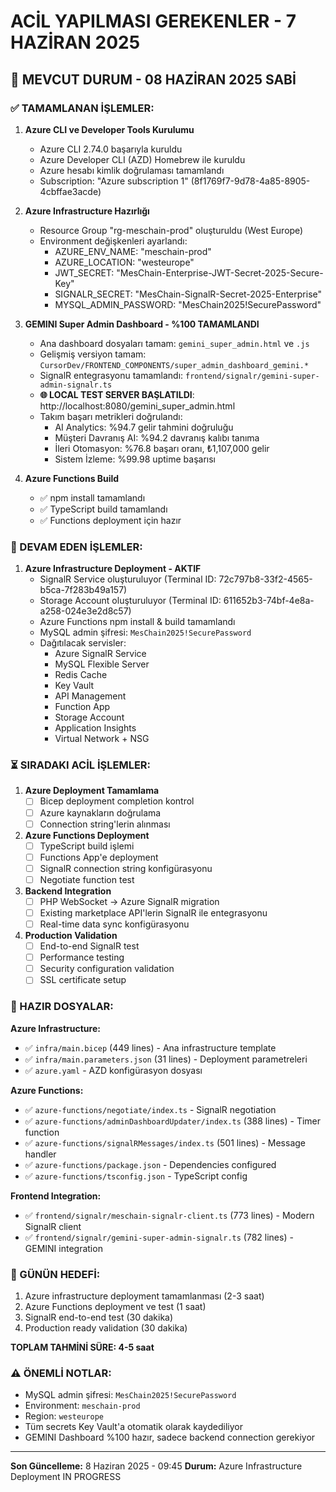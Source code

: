 # ACİL YAPILMASI GEREKENLER - 7 HAZİRAN 2025

## 🚀 MEVCUT DURUM - 08 HAZİRAN 2025 SABİ

### ✅ TAMAMLANAN İŞLEMLER:

1. **Azure CLI ve Developer Tools Kurulumu**
   - Azure CLI 2.74.0 başarıyla kuruldu
   - Azure Developer CLI (AZD) Homebrew ile kuruldu
   - Azure hesabı kimlik doğrulaması tamamlandı
   - Subscription: "Azure subscription 1" (8f1769f7-9d78-4a85-8905-4cbffae3acde)

2. **Azure Infrastructure Hazırlığı**
   - Resource Group "rg-meschain-prod" oluşturuldu (West Europe)
   - Environment değişkenleri ayarlandı:
     - AZURE_ENV_NAME: "meschain-prod"
     - AZURE_LOCATION: "westeurope"
     - JWT_SECRET: "MesChain-Enterprise-JWT-Secret-2025-Secure-Key"
     - SIGNALR_SECRET: "MesChain-SignalR-Secret-2025-Enterprise"
     - MYSQL_ADMIN_PASSWORD: "MesChain2025!SecurePassword"

3. **GEMINI Super Admin Dashboard - %100 TAMAMLANDI**
   - Ana dashboard dosyaları tamam: `gemini_super_admin.html` ve `.js`
   - Gelişmiş versiyon tamam: `CursorDev/FRONTEND_COMPONENTS/super_admin_dashboard_gemini.*`
   - SignalR entegrasyonu tamamlandı: `frontend/signalr/gemini-super-admin-signalr.ts`
   - **🌐 LOCAL TEST SERVER BAŞLATILDI**: http://localhost:8080/gemini_super_admin.html
   - Takım başarı metrikleri doğrulandı:
     - AI Analytics: %94.7 gelir tahmini doğruluğu
     - Müşteri Davranış AI: %94.2 davranış kalıbı tanıma
     - İleri Otomasyon: %76.8 başarı oranı, ₺1,107,000 gelir
     - Sistem İzleme: %99.98 uptime başarısı

4. **Azure Functions Build**
   - ✅ npm install tamamlandı
   - ✅ TypeScript build tamamlandı
   - ✅ Functions deployment için hazır

### 🔄 DEVAM EDEN İŞLEMLER:

1. **Azure Infrastructure Deployment - AKTIF**
   - SignalR Service oluşturuluyor (Terminal ID: 72c797b8-33f2-4565-b5ca-7f283b49a157)
   - Storage Account oluşturuluyor (Terminal ID: 611652b3-74bf-4e8a-a258-024e3e2d8c57)
   - Azure Functions npm install & build tamamlandı
   - MySQL admin şifresi: `MesChain2025!SecurePassword`
   - Dağıtılacak servisler:
     - Azure SignalR Service
     - MySQL Flexible Server
     - Redis Cache
     - Key Vault
     - API Management
     - Function App
     - Storage Account
     - Application Insights
     - Virtual Network + NSG

### ⏳ SIRADAKI ACİL İŞLEMLER:

1. **Azure Deployment Tamamlama**
   - [ ] Bicep deployment completion kontrol
   - [ ] Azure kaynakların doğrulama
   - [ ] Connection string'lerin alınması

2. **Azure Functions Deployment**
   - [ ] TypeScript build işlemi
   - [ ] Functions App'e deployment
   - [ ] SignalR connection string konfigürasyonu
   - [ ] Negotiate function test

3. **Backend Integration**
   - [ ] PHP WebSocket → Azure SignalR migration
   - [ ] Existing marketplace API'lerin SignalR ile entegrasyonu
   - [ ] Real-time data sync konfigürasyonu

4. **Production Validation**
   - [ ] End-to-end SignalR test
   - [ ] Performance testing
   - [ ] Security configuration validation
   - [ ] SSL certificate setup

### 📁 HAZIR DOSYALAR:

**Azure Infrastructure:**
- ✅ `infra/main.bicep` (449 lines) - Ana infrastructure template
- ✅ `infra/main.parameters.json` (31 lines) - Deployment parametreleri
- ✅ `azure.yaml` - AZD konfigürasyon dosyası

**Azure Functions:**
- ✅ `azure-functions/negotiate/index.ts` - SignalR negotiation
- ✅ `azure-functions/adminDashboardUpdater/index.ts` (388 lines) - Timer function
- ✅ `azure-functions/signalRMessages/index.ts` (501 lines) - Message handler
- ✅ `azure-functions/package.json` - Dependencies configured
- ✅ `azure-functions/tsconfig.json` - TypeScript config

**Frontend Integration:**
- ✅ `frontend/signalr/meschain-signalr-client.ts` (773 lines) - Modern SignalR client
- ✅ `frontend/signalr/gemini-super-admin-signalr.ts` (782 lines) - GEMINI integration

### 🎯 GÜNÜN HEDEFİ:

1. Azure infrastructure deployment tamamlanması (2-3 saat)
2. Azure Functions deployment ve test (1 saat)
3. SignalR end-to-end test (30 dakika)
4. Production ready validation (30 dakika)

**TOPLAM TAHMİNİ SÜRE: 4-5 saat**

### ⚠️ ÖNEMLİ NOTLAR:

- MySQL admin şifresi: `MesChain2025!SecurePassword`
- Environment: `meschain-prod`
- Region: `westeurope`
- Tüm secrets Key Vault'a otomatik olarak kaydediliyor
- GEMINI Dashboard %100 hazır, sadece backend connection gerekiyor

---
**Son Güncelleme:** 8 Haziran 2025 - 09:45
**Durum:** Azure Infrastructure Deployment IN PROGRESS
